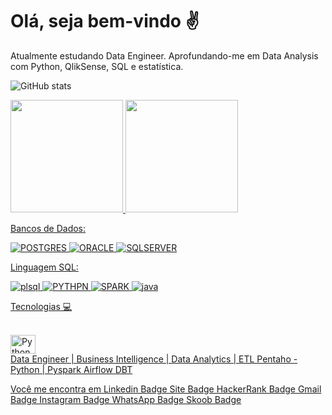 

# Olá, seja bem-vindo ✌️

Atualmente estudando Data Engineer. Aprofundando-me em Data Analysis com Python, QlikSense, SQL e estatística.

![GitHub stats](https://github-readme-stats.vercel.app/api?username=danielcs7&show_icons=true&theme=tokyonight)


<div>
 <a href="https://beacons.ai/danielcs7">
 <img height="180em" src="https://github-readme-stats.vercel.app/api?username=danielcs7&show_icons=true&theme=dracula&include_all_commits=true&count_private=true"/>
 <img height="180em" src="https://github-readme-stats.vercel.app/api?username=danielcs7&show_icons=true&theme=tokyonight"/>

</div>



Bancos de Dados:

![POSTGRES](https://img.shields.io/badge/-POSTGRES-yellowgreen)
![ORACLE](https://img.shields.io/badge/-ORACLE-CRITICAL)
![SQLSERVER](https://img.shields.io/badge/-SQLSERVER-red)

Linguagem SQL:

![plsql](https://img.shields.io/badge/ORACLE-PLSQL-important)
![PYTHPN](https://img.shields.io/badge/PYTHON-PY-blue)
![SPARK](https://img.shields.io/badge/PYTHON-PYSPARK-green)
![java](https://img.shields.io/badge/JAVA-JV-BLUEVIOLET)

Tecnologias 💻
<div style="display: inline_block"><br>
  <img align="center" alt="Python" height="30" width="40" srf="https://www.google.com.br/url?sa=i&url=https%3A%2F%2Fgithub.com%2Fdelta-io%2Fdelta&psig=AOvVaw23aH3MV5ss4Ck60pdgd427&ust=1679926596778000&source=images&cd=vfe&ved=2ahUKEwjCrtWx5Pn9AhVLpZUCHT8kB-QQjRx6BAgAEAo">
</div>
Data Engineer | Business Intelligence | Data Analytics | ETL Pentaho - Python | Pyspark Airflow DBT
       

Você me encontra em
Linkedin Badge Site Badge HackerRank Badge Gmail Badge Instagram Badge WhatsApp Badge Skoob Badge
